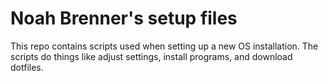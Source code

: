 Noah Brenner's setup files
==========================

This repo contains scripts used when setting up a new OS installation. The scripts do things like adjust settings, install programs, and download dotfiles.
